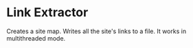 # Link Extractor
Creates a site map. Writes all the site's links to a file. It works in multithreaded mode.
